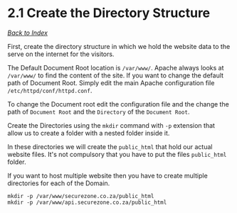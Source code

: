# 2.1 Create the Directory Structure

[_Back to Index_](../README.md)

First, create the directory structure in which we hold the website data to the serve on the internet for the visitors.

The Default Document Root location is `/var/www/`. Apache always looks at `/var/www/` to find the content of the site. If you want to change the default path of Document Root. Simply edit the main Apache configuration file `/etc/httpd/conf/httpd.conf`.

To change the Document root edit the configuration file and the change the path of `Document Root` and the `Directory` of the `Document Root`.

Create the Directories using the `mkdir` command with `-p` extension that allow us to create a folder with a nested folder inside it.

In these directories we will create the `public_html` that hold our actual website files. It's not compulsory that you have to put the files `public_html` folder.

If you want to host multiple website then you have to create multiple directories for each of the Domain.

```shell
mkdir -p /var/www/securezone.co.za/public_html
mkdir -p /var/www/api.securezone.co.za/public_html
```
